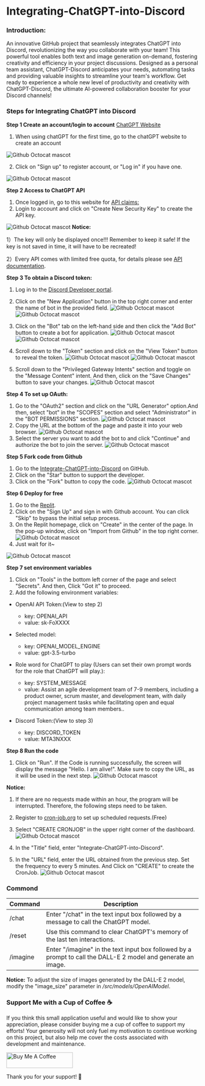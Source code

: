 # Integrating-ChatGPT-into-Discord

### Introduction:

An innovative GitHub project that seamlessly integrates ChatGPT into Discord, revolutionizing the way you collaborate with your team! This powerful tool enables both text and image generation on-demand, fostering creativity and efficiency in your project discussions. Designed as a personal team assistant, ChatGPT-Discord anticipates your needs, automating tasks and providing valuable insights to streamline your team's workflow. Get ready to experience a whole new level of productivity and creativity with ChatGPT-Discord, the ultimate AI-powered collaboration booster for your Discord channels!

### Steps for Integrating ChatGPT into Discord

**Step 1 Create an account/login to account** [ChatGPT Website](https://chat.openai.com/auth/login)
1. When using chatGPT for the first time, go to the chatGPT website to create an account

![Github Octocat mascot](https://github.com/JiaxiongWeng-Conor/Integrating-ChatGPT-to-siri/blob/f1d2e83ecaab9697e5c99dbefbf21963fa44e586/Image/WX20230324-143335.png)

2. Click on "Sign up" to register account, or "Log in" if you have one.

![Github Octocat mascot](https://github.com/JiaxiongWeng-Conor/Integrating-ChatGPT-to-siri/blob/f1d2e83ecaab9697e5c99dbefbf21963fa44e586/Image/WX20230324-143253.png)

**Step 2 Access to ChatGPT API**
1. Once logged in, go to this website for [API claims:](https://platform.openai.com/account/api-keys)
2. Login to account and click on "Create New Security Key" to create the API key.

![Github Octocat mascot](https://github.com/JiaxiongWeng-Conor/Integrating-ChatGPT-to-siri/blob/4adb3d68c622b29b0963f103fb00953b836b82b0/Image/WX20230324-144724.png)
**Notice:** 

1）The key will only be displayed once!!! Remember to keep it safe! If the key is not saved in time, it will have to be recreated!

2）Every API comes with limited free quota, for details please see [API documentation](https://openai.com/pricing).

**Step 3 To obtain a Discord token:**

1. Log in to the [Discord Developer portal](https://discord.com/developers/applications).

2. Click on the "New Application" button in the top right corner and enter the name of bot in the provided field.
![Github Octocat mascot](https://github.com/JiaxiongWeng-Conor/Integrate-ChatGPT-into-Discord/blob/5f5113de6c78d9d2cbb7940b8600645a3a44f030/Picture/WX20230410-165444@2x.png)
![Github Octocat mascot](https://github.com/JiaxiongWeng-Conor/Integrate-ChatGPT-into-Discord/blob/44d472a7266a8f7c432f0ef480a6ee0b93c1e2ea/Picture/WX20230410-165931@2x.png)

3. Click on the "Bot" tab on the left-hand side and then click the "Add Bot" button to create a bot for application.
![Github Octocat mascot](https://github.com/JiaxiongWeng-Conor/Integrate-ChatGPT-into-Discord/blob/44d472a7266a8f7c432f0ef480a6ee0b93c1e2ea/Picture/WX20230410-170435@2x.png)
![Github Octocat mascot](https://github.com/JiaxiongWeng-Conor/Integrate-ChatGPT-into-Discord/blob/44d472a7266a8f7c432f0ef480a6ee0b93c1e2ea/Picture/WX20230410-170519@2x.png)

4. Scroll down to the "Token" section and click on the "View Token" button to reveal the token.
![Github Octocat mascot](https://github.com/JiaxiongWeng-Conor/Integrate-ChatGPT-into-Discord/blob/44d472a7266a8f7c432f0ef480a6ee0b93c1e2ea/Picture/WX20230410-170621@2x.png)
![Github Octocat mascot](https://github.com/JiaxiongWeng-Conor/Integrate-ChatGPT-into-Discord/blob/c16070182b596282737af924869e06cafdc60d0a/Picture/WX20230410-170714@2x.png)

5. Scroll down to the "Privileged Gateway Intents" section and toggle on the "Message Content" intent. And then, click on the "Save Changes" button to save your changes.
![Github Octocat mascot](https://github.com/JiaxiongWeng-Conor/Integrate-ChatGPT-into-Discord/blob/c16070182b596282737af924869e06cafdc60d0a/Picture/WX20230410-170846@2x.png)

**Step 4 To set up OAuth:**
1. Go to the "OAuth2" section and click on the "URL Generator" option.And then, select "bot" in the "SCOPES" section and select "Administrator" in the "BOT PERMISSIONS" section.
![Github Octocat mascot](https://github.com/JiaxiongWeng-Conor/Integrate-ChatGPT-into-Discord/blob/6e18125856374fad7306ced4bc657cecb2121a53/Picture/WX20230410-171141@2x.png)
2. Copy the URL at the bottom of the page and paste it into your web browser.
![Github Octocat mascot](https://github.com/JiaxiongWeng-Conor/Integrate-ChatGPT-into-Discord/blob/6e18125856374fad7306ced4bc657cecb2121a53/Picture/WX20230410-171244@2x.png)
4. Select the server you want to add the bot to and click "Continue" and authorize the bot to join the server.
![Github Octocat mascot](https://github.com/JiaxiongWeng-Conor/Integrate-ChatGPT-into-Discord/blob/6e18125856374fad7306ced4bc657cecb2121a53/Picture/WX20230410-171428@2x.png)

**Step 5 Fork code from Github**
1. Go to the [Integrate-ChatGPT-into-Discord](https://github.com/JiaxiongWeng-Conor/Integrate-ChatGPT-into-Discord) on GitHub.
2. Click on the "Star" button to support the developer.
3. Click on the "Fork" button to copy the code.
![Github Octocat mascot](https://github.com/JiaxiongWeng-Conor/Integrate-ChatGPT-into-Discord/blob/42a49309bc56197e4cf89634f76d67c518ad7278/Picture/Snipaste_2023-04-11_10-39-45.jpg)

**Step 6 Deploy for free**
1. Go to the [Replit](https://replit.com/).
2. Click on the "Sign Up" and sign in with Github account. You can click "Skip" to bypass the initial setup process.
3. On the Replit homepage, click on "Create" in the center of the page. In the pop-up window, click on "Import from Github" in the top right corner.
![Github Octocat mascot](https://github.com/JiaxiongWeng-Conor/Integrate-ChatGPT-into-Discord/blob/947f2e2bee882ebee52e3592bd551338154d899a/Picture/WX20230411-105951.png)
4. Just wait for it~

![Github Octocat mascot](https://github.com/JiaxiongWeng-Conor/Integrate-ChatGPT-into-Discord/blob/947f2e2bee882ebee52e3592bd551338154d899a/Picture/WX20230411-110321.png)

**Step 7 set environment variables**

1. Click on "Tools" in the bottom left corner of the page and select "Secrets". And then, Click "Got it" to proceed.
2. Add the following environment variables:

- OpenAI API Token:(View to step 2)
  - key: OPENAI_API
  - value: sk-FoXXXX

- Selected model:
  - key: OPENAI_MODEL_ENGINE
  - value: gpt-3.5-turbo

- Role word for ChatGPT to play (Users can set their own prompt words for the role that ChatGPT will play.):
  - key: SYSTEM_MESSAGE
  - value: Assist an agile development team of 7-9 members, including a product owner, scrum master, and development team, with daily project management tasks while facilitating open and equal communication among team members..

- Discord Token:(View to step 3)
  - key: DISCORD_TOKEN
  - value: MTA3NXXX

**Step 8 Run the code**
1. Click on "Run". If the Code is running successfully, the screen will display the message "Hello. I am alive!". Make sure to copy the URL, as it will be used in the next step.
![Github Octocat mascot](https://github.com/JiaxiongWeng-Conor/Integrate-ChatGPT-into-Discord/blob/d7987f5e45a2112123a020043c0414f59d430264/Picture/WX20230411-154320.png)


**Notice:** 
1) If there are no requests made within an hour, the program will be interrupted. Therefore, the following steps need to be taken.

2. Register to [cron-job.org](https://cron-job.org/en/) to set up scheduled requests.(Free)

3. Select "CREATE CRONJOB" in the upper right corner of the dashboard.
![Github Octocat mascot](https://github.com/JiaxiongWeng-Conor/Integrate-ChatGPT-into-Discord/blob/4344b78f6bfe0c8f5d57112e0f4302d98d8cc563/Picture/WX20230411-155152.png)
4. In the "Title" field, enter "Integrate-ChatGPT-into-Discord".
5. In the "URL" field, enter the URL obtained from the previous step. Set the frequency to every 5 minutes. And Click on "CREATE" to create the CronJob.
![Github Octocat mascot](https://github.com/JiaxiongWeng-Conor/Integrate-ChatGPT-into-Discord/blob/4344b78f6bfe0c8f5d57112e0f4302d98d8cc563/Picture/WX20230411-155306.png)

### Commond
| Command | Description |
| --- | --- |
| /chat | Enter "/chat" in the text input box followed by a message to call the ChatGPT model. |
| /reset | Use this command to clear ChatGPT's memory of the last ten interactions. |
| /imagine | Enter "/imagine" in the text input box followed by a prompt to call the DALL-E 2 model and generate an image. |

**Notice:**
To adjust the size of images generated by the DALL-E 2 model, modify the "image_size" parameter in */src/models/OpenAIModel*.

### Support Me with a Cup of Coffee ☕
If you think this small application useful and would like to show your appreciation, please consider buying me a cup of coffee to support my efforts! Your generosity will not only fuel my motivation to continue working on this project, but also help me cover the costs associated with development and maintenance.

<a href="https://www.buymeacoffee.com/jw7468f" target="_blank"><img src="https://cdn.buymeacoffee.com/buttons/v2/default-yellow.png" alt="Buy Me A Coffee" height="41" width="174"></a>

Thank you for your support! 🙏  
